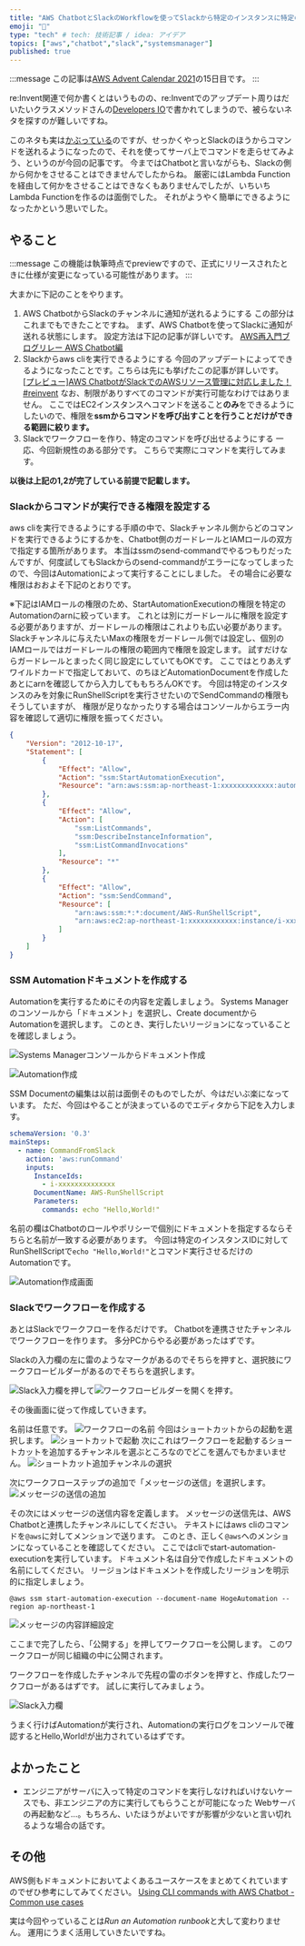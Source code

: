 ```yaml
---
title: "AWS ChatbotとSlackのWorkflowを使ってSlackから特定のインスタンスに特定のコマンドを実行させる"
emoji: "🐥"
type: "tech" # tech: 技術記事 / idea: アイデア
topics: ["aws","chatbot","slack","systemsmanager"]
published: true
---
```


:::message
この記事は[AWS Advent Calendar 2021](https://qiita.com/advent-calendar/2021/aws)の15日目です。
:::

re:Invent関連で何か書くとはいうものの、re:Inventでのアップデート周りはだいたいクラスメソッドさんの[Developers IO](https://dev.classmethod.jp/)で書かれてしまうので、被らないネタを探すのが難しいですね。

このネタも実は[かぶっている](https://dev.classmethod.jp/articles/aws-chatbot-supports-managing-aws-resources-in-slack/)のですが、せっかくやっとSlackのほうからコマンドを送れるようになったので、それを使ってサーバ上でコマンドを走らせてみよう、というのが今回の記事です。
今まではChatbotと言いながらも、Slackの側から何かをさせることはできませんでしたからね。
厳密にはLambda Functionを経由して何かをさせることはできなくもありませんでしたが、いちいちLambda Functionを作るのは面倒でした。
それがようやく簡単にできるようになったかという思いでした。

## やること

:::message
この機能は執筆時点でpreviewですので、正式にリリースされたときに仕様が変更になっている可能性があります。
:::

大まかに下記のことをやります。

1. AWS ChatbotからSlackのチャンネルに通知が送れるようにする
この部分はこれまでもできたことですね。
まず、AWS Chatbotを使ってSlackに通知が送れる状態にします。
設定方法は下記の記事が詳しいです。
[AWS再入門ブログリレー AWS Chatbot編](https://dev.classmethod.jp/articles/re-introduction-2020-aws-chatbot/)
2. Slackからaws cliを実行できるようにする
今回のアップデートによってできるようになったことです。こちらは先にも挙げたこの記事が詳しいです。
[[プレビュー]AWS ChatbotがSlackでのAWSリソース管理に対応しました！ #reinvent](https://dev.classmethod.jp/articles/aws-chatbot-supports-managing-aws-resources-in-slack/)
なお、制限がありすべてのコマンドが実行可能なわけではありません。
ここではEC2インスタンスへコマンドを送ること**のみ**をできるようにしたいので、権限を**ssmからコマンドを呼び出すことを行うことだけができる範囲に絞ります。**
3. Slackでワークフローを作り、特定のコマンドを呼び出せるようにする
一応、今回新規性のある部分です。
こちらで実際にコマンドを実行してみます。

**以後は上記の1,2が完了している前提で記載します。**

### Slackからコマンドが実行できる権限を設定する

aws cliを実行できるようにする手順の中で、Slackチャンネル側からどのコマンドを実行できるようにするかを、Chatbot側のガードレールとIAMロールの双方で指定する箇所があります。
本当はssmのsend-commandでやるつもりだったんですが、何度試してもSlackからのsend-commandがエラーになってしまったので、今回はAutomationによって実行することにしました。
その場合に必要な権限はおおよそ下記のとおりです。

※下記はIAMロールの権限のため、StartAutomationExecutionの権限を特定のAutomationのarnに絞っています。
これとは別にガードレールに権限を設定する必要がありますが、ガードレールの権限はこれよりも広い必要があります。
Slackチャンネルに与えたいMaxの権限をガードレール側では設定し、個別のIAMロールではガードレールの権限の範囲内で権限を設定します。
試すだけならガードレールとまったく同じ設定にしていてもOKです。
ここではとりあえずワイルドカードで指定しておいて、のちほどAutomationDocumentを作成したあとにarnを確認してから入力してももちろんOKです。
今回は特定のインスタンスのみを対象にRunShellScriptを実行させたいのでSendCommandの権限もそうしていますが、
権限が足りなかったりする場合はコンソールからエラー内容を確認して適切に権限を振ってください。

```json
{
    "Version": "2012-10-17",
    "Statement": [
        {
            "Effect": "Allow",
            "Action": "ssm:StartAutomationExecution",
            "Resource": "arn:aws:ssm:ap-northeast-1:xxxxxxxxxxxxx:automation-definition/HogeAutomation:*"
        },
        {
            "Effect": "Allow",
            "Action": [
                "ssm:ListCommands",
                "ssm:DescribeInstanceInformation",
                "ssm:ListCommandInvocations"
            ],
            "Resource": "*"
        },
        {
            "Effect": "Allow",
            "Action": "ssm:SendCommand",
            "Resource": [
                "arn:aws:ssm:*:*:document/AWS-RunShellScript",
                "arn:aws:ec2:ap-northeast-1:xxxxxxxxxxxx:instance/i-xxxxxxxxxxxxxx"
            ]
        }
    ]
}
```

### SSM Automationドキュメントを作成する

Automationを実行するためにその内容を定義しましょう。
Systems Managerのコンソールから「ドキュメント」を選択し、Create documentからAutomationを選択します。
このとき、実行したいリージョンになっていることを確認しましょう。

![Systems Managerコンソールからドキュメント作成](/images/SystemsManeger_document.png)

![Automation作成](/images/Automation.png)

SSM Documentの編集は以前は面倒そのものでしたが、今はだいぶ楽になっています。
ただ、今回はやることが決まっているのでエディタから下記を入力します。

```yaml
schemaVersion: '0.3'
mainSteps:
  - name: CommandFromSlack
    action: 'aws:runCommand'
    inputs:
      InstanceIds:
        - i-xxxxxxxxxxxxxx
      DocumentName: AWS-RunShellScript
      Parameters:
        commands: echo "Hello,World!"
```

名前の欄はChatbotのロールやポリシーで個別にドキュメントを指定するならそちらと名前が一致する必要があります。
今回は特定のインスタンスIDに対してRunShellScriptで`echo "Hello,World!"`とコマンド実行させるだけのAutomationです。

![Automation作成画面](/images/Document_editor.png)

### Slackでワークフローを作成する

あとはSlackでワークフローを作るだけです。
Chatbotを連携させたチャンネルでワークフローを作ります。
多分PCからやる必要があったはずです。

Slackの入力欄の左に雷のようなマークがあるのでそちらを押すと、選択肢にワークフロービルダーがあるのでそちらを選択します。

![Slack入力欄](/images/Slack_lightning.png)を押して![ワークフロービルダーを開く](/images/workflow_builder.png)を押す。

その後画面に従って作成していきます。

名前は任意です。
![ワークフローの名前](/images/workflow1.png)
今回はショートカットからの起動を選択します。
![ショートカットで起動](/images/workflow2.png)
次にこれはワークフローを起動するショートカットを追加するチャンネルを選ぶところなのでどこを選んでもかまいません。
![ショートカット追加チャンネルの選択](/images/workflow3.png)

次にワークフローステップの追加で「メッセージの送信」を選択します。
![メッセージの送信の追加](/images/workflow4.png)

その次にはメッセージの送信内容を定義します。
メッセージの送信先は、AWS Chatbotと連携したチャンネルにしてください。
テキストにはaws cliのコマンドを`@aws`に対してメンションで送ります。
このとき、正しく`@aws`へのメンションになっていることを確認してください。
ここではcliでstart-automation-executionを実行しています。
ドキュメント名は自分で作成したドキュメントの名前にしてください。
リージョンはドキュメントを作成したリージョンを明示的に指定しましょう。

```shell
@aws ssm start-automation-execution --document-name HogeAutomation --region ap-northeast-1
```

![メッセージの内容詳細設定](/images/workflow5.png)

ここまで完了したら、「公開する」を押してワークフローを公開します。
このワークフローが同じ組織の中に公開されます。

ワークフローを作成したチャンネルで先程の雷のボタンを押すと、作成したワークフローがあるはずです。
試しに実行してみましょう。

![Slack入力欄](/images/Slack_lightning.png)

うまく行けばAutomationが実行され、Automationの実行ログをコンソールで確認するとHello,World!が出力されているはずです。

## よかったこと

- エンジニアがサーバに入って特定のコマンドを実行しなければいけないケースでも、非エンジニアの方に実行してもらうことが可能になった
Webサーバの再起動など…。もちろん、いたほうがよいですが影響が少ないと言い切れるような場合の話です。

## その他

AWS側もドキュメントにおいてよくあるユースケースをまとめてくれていますのでぜひ参考にしてみてください。
[Using CLI commands with AWS Chatbot - Common use cases](https://docs.aws.amazon.com/ja_jp/chatbot/latest/adminguide/common-use-cases.html)

実は今回やっていることは*Run an Automation runbook*と大して変わりません。
運用にうまく活用していきたいですね。
